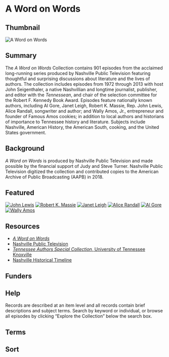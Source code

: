 
# A Word on Words

## Thumbnail

![A Word on Words](https://s3.amazonaws.com/americanarchive.org/special-collections/John+Seigenthaler.cmky.jpg "A Word on Words")

## Summary

The <em>A Word on Words</em> Collection contains 901 episodes from the acclaimed long-running series produced by Nashville Public Television featuring thoughtful and surprising discussions about literature and the lives of authors. The collection includes episodes from 1972 through 2013 with host John Seigenthaler, a native Nashvillian and longtime journalist, publisher, and editor with the <em>Tennessean</em>, and chair of the selection committee for the Robert F. Kennedy Book Award. Episodes feature nationally known authors, including Al Gore, Janet Leigh, Robert K. Massie, Rep. John Lewis, Alice Randall, songwriter and author; and Wally Amos, Jr., entrepreneur and founder of Famous Amos cookies; in addition to local authors and historians of importance to Tennessee history and literature. Subjects include Nashville, American History, the American South, cooking, and the United States government.

## Background

<em>A Word on Words</em> is produced by Nashville Public Television and made possible by the financial support of Judy and Steve Turner. Nashville Public Television digitized the collection and contributed copies to the American Archive of Public Broadcasting (AAPB) in 2018.

## Featured

[![John Lewis](https://s3.amazonaws.com/americanarchive.org/special-collections/cpb-aacip_524-7p8tb0zq5k.jpg)](/catalog/cpb-aacip_524-7p8tb0zq5k)
[![Robert K. Massie](https://s3.amazonaws.com/americanarchive.org/special-collections/cpb-aacip_524-s17sn02722.jpg)](/catalog/cpb-aacip_524-s17sn02722)
[![Janet Leigh](https://s3.amazonaws.com/americanarchive.org/special-collections/cpb-aacip_524-901zc7sp7v.jpg)](/catalog/cpb-aacip_524-901zc7sp7v)
[![Alice Randall](https://s3.amazonaws.com/americanarchive.org/special-collections/cpb-aacip_524-4x54f1ng2k.jpg)](/catalog/cpb-aacip_524-4x54f1ng2k)
[![Al Gore](https://s3.amazonaws.com/americanarchive.org/special-collections/cpb-aacip_524-p26pz52p77.jpg)](/catalog/cpb-aacip_524-p26pz52p77)
[![Wally Amos](https://s3.amazonaws.com/americanarchive.org/special-collections/cpb-aacip_524-3x83j39z1s.jpg)](/catalog/cpb-aacip_524-3x83j39z1s)

## Resources

- [<em>A Word on Words</em>](http://awordonwords.org/)
- [Nashville Public Television](https://www.wnpt.org/)
- [<em>Tennessee Authors Special Collection</em>, University of Tennessee Knoxville](https://libguides.utk.edu/tnauthors/home)
- [Nashville Historical Timeline](https://www.nashville.gov/Play/History/Timeline.aspx)

## Funders

## Help

Records are described at an item level and all records contain brief descriptions and subject terms. Search by keyword or individual, or browse all episodes by clicking “Explore the Collection” below the search box.

## Terms

## Sort
